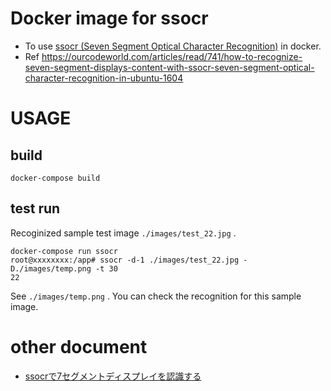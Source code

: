 # Docker image for ssocr
* To use [ssocr (Seven Segment Optical Character Recognition)](https://www.unix-ag.uni-kl.de/~auerswal/ssocr/) in docker.
* Ref https://ourcodeworld.com/articles/read/741/how-to-recognize-seven-segment-displays-content-with-ssocr-seven-segment-optical-character-recognition-in-ubuntu-1604

# USAGE

## build

```
docker-compose build
```

## test run

Recoginized sample test image `./images/test_22.jpg` .
```
docker-compose run ssocr
root@xxxxxxxx:/app# ssocr -d-1 ./images/test_22.jpg -D./images/temp.png -t 30
22
```

See `./images/temp.png` . You can check the recognition for this sample image.

# other document
* [ssocrで7セグメントディスプレイを認識する](https://qiita.com//junara/items/2f6cafadd8f3ac3336f0)
